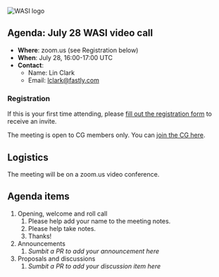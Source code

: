 ![WASI logo](https://raw.githubusercontent.com/WebAssembly/WASI/main/WASI.png)

## Agenda: July 28 WASI video call

- **Where**: zoom.us (see Registration below)
- **When**: July 28, 16:00-17:00 UTC
- **Contact**:
  - Name: Lin Clark
  - Email: lclark@fastly.com

### Registration

If this is your first time attending, please [fill out the registration form](https://docs.google.com/forms/d/e/1FAIpQLSdpO6Lp2L_dZ2_oiDgzjKx7pb7s2YYHjeSIyfHWZZGSKoZKWQ/viewform?usp=sf_link) to receive an invite.

The meeting is open to CG members only. You can [join the CG here](https://www.w3.org/community/webassembly/).

## Logistics

The meeting will be on a zoom.us video conference.

## Agenda items

1. Opening, welcome and roll call
    1. Please help add your name to the meeting notes.
    1. Please help take notes.
    1. Thanks!
1. Announcements
    1. _Sumbit a PR to add your announcement here_
1. Proposals and discussions
    1. _Sumbit a PR to add your discussion item here_
